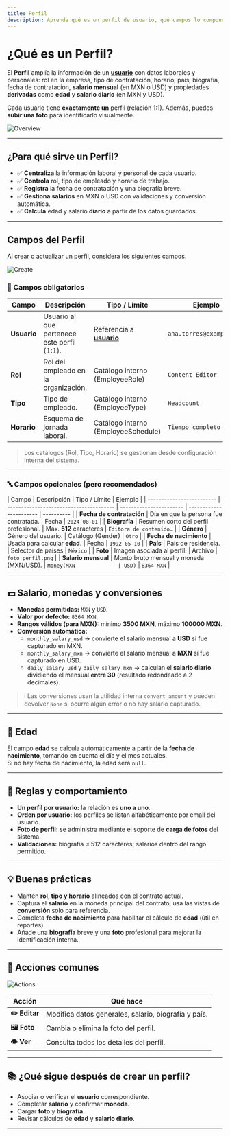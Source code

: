 ```yaml
---
title: Perfil
description: Aprende qué es un perfil de usuario, qué campos lo componen y cómo se calculan edad y salarios (mensual y diario) en MXN y USD.
---
```


# ¿Qué es un Perfil?

El **Perfil** amplía la información de un **[usuario]** con datos laborales y personales: rol en la empresa, tipo de contratación, horario, país, biografía, fecha de contratación, **salario mensual** (en MXN o USD) y propiedades **derivadas** como **edad** y **salario diario** (en MXN y USD).

Cada usuario tiene **exactamente un** perfil (relación 1:1). Además, puedes **subir una foto** para identificarlo visualmente.

![Overview](/images/en/accounts/profile/overview.webp)

---

## ¿Para qué sirve un Perfil?

- ✅ **Centraliza** la información laboral y personal de cada usuario.
- ✅ **Controla** rol, tipo de empleado y horario de trabajo.
- ✅ **Registra** la fecha de contratación y una biografía breve.
- ✅ **Gestiona salarios** en MXN o USD con validaciones y conversión automática.
- ✅ **Calcula** edad y salario **diario** a partir de los datos guardados.

---

## Campos del Perfil

Al crear o actualizar un perfil, considera los siguientes campos.

![Create](/images/en/accounts/profile/create.webp)

### 📌 Campos obligatorios

| Campo       | Descripción                                 | Tipo / Límite                       | Ejemplo                  |
| ----------- | ------------------------------------------- | ----------------------------------- | ------------------------ |
| **Usuario** | Usuario al que pertenece este perfil (1:1). | Referencia a **[usuario]**          | `ana.torres@example.com` |
| **Rol**     | Rol del empleado en la organización.        | Catálogo interno (EmployeeRole)     | `Content Editor`         |
| **Tipo**    | Tipo de empleado.                           | Catálogo interno (EmployeeType)     | `Headcount`              |
| **Horario** | Esquema de jornada laboral.                 | Catálogo interno (EmployeeSchedule) | `Tiempo completo`        |

> Los catálogos (Rol, Tipo, Horario) se gestionan desde configuración interna del sistema.

---

### 🔤 Campos opcionales (pero recomendados)

| Campo                     | Descripción                             | Tipo / Límite           | Ejemplo                 |
| ------------------------- | --------------------------------------- | ----------------------- | ----------------------- | ---------- |
| **Fecha de contratación** | Día en que la persona fue contratada.   | Fecha                   | `2024-08-01`            |
| **Biografía**             | Resumen corto del perfil profesional.   | Máx. **512** caracteres | `Editora de contenido…` |
| **Género**                | Género del usuario.                     | Catálogo (Gender)       | `Otro`                  |
| **Fecha de nacimiento**   | Usada para calcular **edad**.           | Fecha                   | `1992-05-10`            |
| **País**                  | País de residencia.                     | Selector de países      | `México`                |
| **Foto**                  | Imagen asociada al perfil.              | Archivo                 | `foto_perfil.png`       |
| **Salario mensual**       | Monto bruto mensual y moneda (MXN/USD). | `Money(MXN              | USD)`                   | `8364 MXN` |

---

## 💵 Salario, monedas y conversiones

- **Monedas permitidas:** `MXN` y `USD`.
- **Valor por defecto:** `8364 MXN`.
- **Rangos válidos (para MXN):** mínimo **3500 MXN**, máximo **100000 MXN**.
- **Conversión automática:**
  - `monthly_salary_usd` → convierte el salario mensual a **USD** si fue capturado en MXN.
  - `monthly_salary_mxn` → convierte el salario mensual a **MXN** si fue capturado en USD.
  - `daily_salary_usd` y `daily_salary_mxn` → calculan el **salario diario** dividiendo el mensual **entre 30** (resultado redondeado a 2 decimales).

> ℹ️ Las conversiones usan la utilidad interna `convert_amount` y pueden devolver `None` si ocurre algún error o no hay salario capturado.

---

## 👤 Edad

El campo **edad** se calcula automáticamente a partir de la **fecha de nacimiento**, tomando en cuenta el día y el mes actuales.  
Si no hay fecha de nacimiento, la edad será `null`.

---

## 🧭 Reglas y comportamiento

- **Un perfil por usuario:** la relación es **uno a uno**.
- **Orden por usuario:** los perfiles se listan alfabéticamente por email del usuario.
- **Foto de perfil:** se administra mediante el soporte de **carga de fotos** del sistema.
- **Validaciones:** biografía ≤ 512 caracteres; salarios dentro del rango permitido.

---

## 💡 Buenas prácticas

- Mantén **rol, tipo y horario** alineados con el contrato actual.
- Captura el **salario** en la moneda principal del contrato; usa las vistas de **conversión** solo para referencia.
- Completa **fecha de nacimiento** para habilitar el cálculo de **edad** (útil en reportes).
- Añade una **biografía** breve y una **foto** profesional para mejorar la identificación interna.

---

## 🚀 Acciones comunes

![Actions](/images/en/accounts/profile/actions.webp)

| Acción        | Qué hace                                             |
| ------------- | ---------------------------------------------------- |
| **✏️ Editar** | Modifica datos generales, salario, biografía y país. |
| **🖼️ Foto**   | Cambia o elimina la foto del perfil.                 |
| **👁️ Ver**    | Consulta todos los detalles del perfil.              |

---

## 📚 ¿Qué sigue después de crear un perfil?

- Asociar o verificar el **usuario** correspondiente.
- Completar **salario** y confirmar **moneda**.
- Cargar **foto** y **biografía**.
- Revisar cálculos de **edad** y **salario diario**.

---

[usuario]: /accounts/user/
